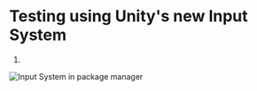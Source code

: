 # Testing using Unity's new Input System

1. 
![Input System in package manager](https://imgur.com/a/JYi0tvh)